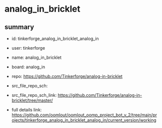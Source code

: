 # analog_in_bricklet
 
## summary 
* id: tinkerforge_analog_in_bricklet_analog_in
* user: tinkerforge
* name: analog_in_bricklet
* board: analog_in
* repo: https://github.com/Tinkerforge/analog-in-bricklet



* src_file_repo_sch: 
* src_file_repo_sch_link: https://github.com/Tinkerforge/analog-in-bricklet/tree/master/
* full details link: https://github.com/oomlout/oomlout_oomp_project_bot_v_2/tree/main/projects/tinkerforge_analog_in_bricklet_analog_in/current_version/working  







